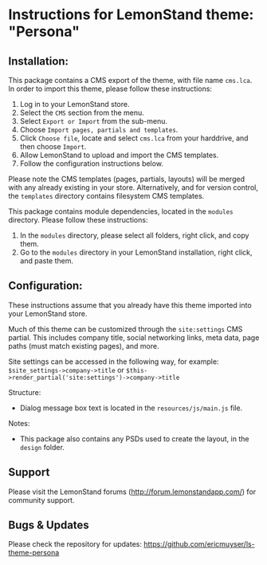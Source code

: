 Instructions for LemonStand theme: "Persona"
===================================================================================================


Installation:
---------------------------------------------------------------------------------------------------

This package contains a CMS export of the theme, with file name `cms.lca`. In order to import this 
theme, please follow these instructions:
1. Log in to your LemonStand store.
2. Select the `CMS` section from the menu.
3. Select `Export or Import` from the sub-menu.
4. Choose `Import pages, partials and templates`.
5. Click `Choose file`, locate and select `cms.lca` from your harddrive, and then choose `Import`.
6. Allow LemonStand to upload and import the CMS templates.
7. Follow the configuration instructions below.

Please note the CMS templates (pages, partials, layouts) will be merged with any already existing 
in your store. Alternatively, and for version control, the `templates` directory contains filesystem CMS templates.

This package contains module dependencies, located in the `modules` directory. Please follow these instructions:
1. In the `modules` directory, please select all folders, right click, and copy them.
2. Go to the `modules` directory in your LemonStand installation, right click, and paste them.


Configuration:
---------------------------------------------------------------------------------------------------

These instructions assume that you already have this theme imported into your LemonStand store.

Much of this theme can be customized through the `site:settings` CMS partial. This includes company 
title, social networking links, meta data, page paths (must match 
existing pages), and more.

Site settings can be accessed in the following way, for example: `$site_settings->company->title` or 
`$this->render_partial('site:settings')->company->title`


Structure:
- Dialog message box text is located in the `resources/js/main.js` file.


Notes:
- This package also contains any PSDs used to create the layout, in the `design` folder.


Support
---------------------------------------------------------------------------------------------------

Please visit the LemonStand forums (http://forum.lemonstandapp.com/) for community support.

Bugs & Updates
---------------------------------------------------------------------------------------------------

Please check the repository for updates: https://github.com/ericmuyser/ls-theme-persona
